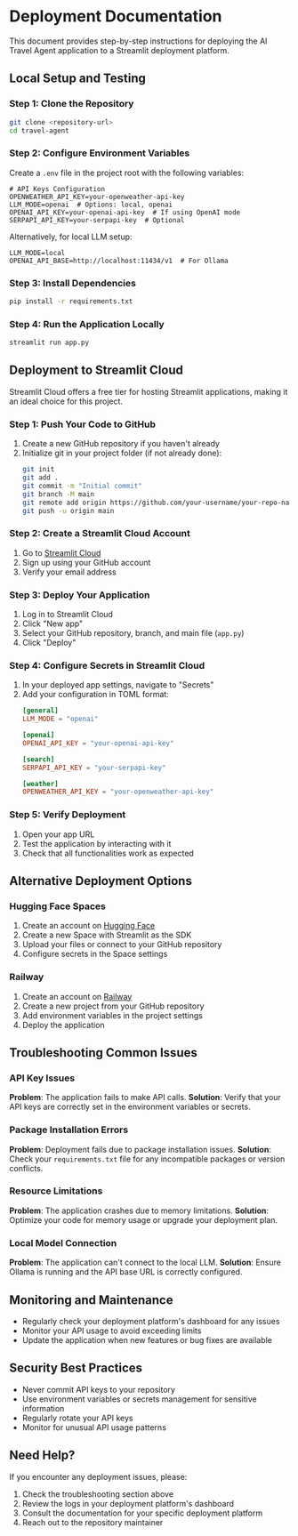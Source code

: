 # Deployment Documentation

This document provides step-by-step instructions for deploying the AI Travel Agent application to a Streamlit deployment platform.

## Local Setup and Testing
### Step 1: Clone the Repository

```bash
git clone <repository-url>
cd travel-agent
```

### Step 2: Configure Environment Variables

Create a `.env` file in the project root with the following variables:

```
# API Keys Configuration
OPENWEATHER_API_KEY=your-openweather-api-key
LLM_MODE=openai  # Options: local, openai
OPENAI_API_KEY=your-openai-api-key  # If using OpenAI mode
SERPAPI_API_KEY=your-serpapi-key  # Optional
```

Alternatively, for local LLM setup:

```
LLM_MODE=local
OPENAI_API_BASE=http://localhost:11434/v1  # For Ollama
```

### Step 3: Install Dependencies

```bash
pip install -r requirements.txt
```

### Step 4: Run the Application Locally

```bash
streamlit run app.py
```

## Deployment to Streamlit Cloud

Streamlit Cloud offers a free tier for hosting Streamlit applications, making it an ideal choice for this project.

### Step 1: Push Your Code to GitHub

1. Create a new GitHub repository if you haven't already
2. Initialize git in your project folder (if not already done):
   ```bash
   git init
   git add .
   git commit -m "Initial commit"
   git branch -M main
   git remote add origin https://github.com/your-username/your-repo-name.git
   git push -u origin main
   ```

### Step 2: Create a Streamlit Cloud Account

1. Go to [Streamlit Cloud](https://streamlit.io/cloud)
2. Sign up using your GitHub account
3. Verify your email address

### Step 3: Deploy Your Application

1. Log in to Streamlit Cloud
2. Click "New app"
3. Select your GitHub repository, branch, and main file (`app.py`)
4. Click "Deploy"

### Step 4: Configure Secrets in Streamlit Cloud

1. In your deployed app settings, navigate to "Secrets"
2. Add your configuration in TOML format:
   ```toml
   [general]
   LLM_MODE = "openai"
   
   [openai]
   OPENAI_API_KEY = "your-openai-api-key"
   
   [search]
   SERPAPI_API_KEY = "your-serpapi-key"
   
   [weather]
   OPENWEATHER_API_KEY = "your-openweather-api-key"
   ```

### Step 5: Verify Deployment

1. Open your app URL
2. Test the application by interacting with it
3. Check that all functionalities work as expected

## Alternative Deployment Options

### Hugging Face Spaces

1. Create an account on [Hugging Face](https://huggingface.co/)
2. Create a new Space with Streamlit as the SDK
3. Upload your files or connect to your GitHub repository
4. Configure secrets in the Space settings

### Railway

1. Create an account on [Railway](https://railway.app/)
2. Create a new project from your GitHub repository
3. Add environment variables in the project settings
4. Deploy the application

## Troubleshooting Common Issues

### API Key Issues

**Problem**: The application fails to make API calls.
**Solution**: Verify that your API keys are correctly set in the environment variables or secrets.

### Package Installation Errors

**Problem**: Deployment fails due to package installation issues.
**Solution**: Check your `requirements.txt` file for any incompatible packages or version conflicts.

### Resource Limitations

**Problem**: The application crashes due to memory limitations.
**Solution**: Optimize your code for memory usage or upgrade your deployment plan.

### Local Model Connection

**Problem**: The application can't connect to the local LLM.
**Solution**: Ensure Ollama is running and the API base URL is correctly configured.

## Monitoring and Maintenance

- Regularly check your deployment platform's dashboard for any issues
- Monitor your API usage to avoid exceeding limits
- Update the application when new features or bug fixes are available

## Security Best Practices

- Never commit API keys to your repository
- Use environment variables or secrets management for sensitive information
- Regularly rotate your API keys
- Monitor for unusual API usage patterns

## Need Help?

If you encounter any deployment issues, please:

1. Check the troubleshooting section above
2. Review the logs in your deployment platform's dashboard
3. Consult the documentation for your specific deployment platform
4. Reach out to the repository maintainer